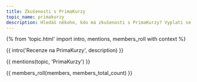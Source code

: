 ```yaml
---
title: Zkušenosti s PrimaKurzy
topic_name: primakurzy
description: Hledáš někoho, kdo má zkušenosti s PrimaKurzy? Vyplatí se jít na jejich akreditované IT kurzy?
---
```

{% from 'topic.html' import intro, mentions, members_roll with context %}

{{ intro('Recenze na PrimaKurzy', description) }}

{{ mentions(topic, 'PrimaKurzy') }}

{{ members_roll(members, members_total_count) }}
